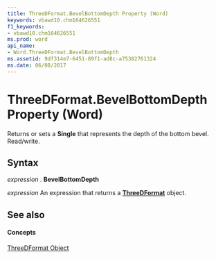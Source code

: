 ```yaml
---
title: ThreeDFormat.BevelBottomDepth Property (Word)
keywords: vbawd10.chm164626551
f1_keywords:
- vbawd10.chm164626551
ms.prod: word
api_name:
- Word.ThreeDFormat.BevelBottomDepth
ms.assetid: 9df314e7-6451-89f1-ad8c-a75382761324
ms.date: 06/08/2017
---
```



# ThreeDFormat.BevelBottomDepth Property (Word)

Returns or sets a  **Single** that represents the depth of the bottom bevel. Read/write.


## Syntax

 _expression_ . **BevelBottomDepth**

 _expression_ An expression that returns a **[ThreeDFormat](threedformat-object-word.md)** object.


## See also


#### Concepts


[ThreeDFormat Object](threedformat-object-word.md)

